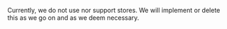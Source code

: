Currently, we do not use nor support stores.
We will implement or delete this as we go on and as we deem necessary.
